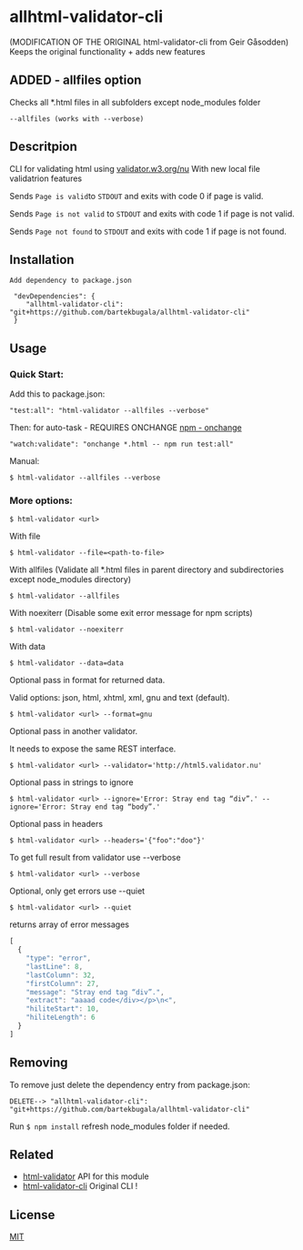 # allhtml-validator-cli
(MODIFICATION OF THE ORIGINAL html-validator-cli from Geir Gåsodden)
Keeps the original functionality + adds new features

## ADDED - allfiles option
Checks all *.html files in all subfolders except node_modules folder

```
--allfiles (works with --verbose)
```
## Descritpion
CLI for validating html using [validator.w3.org/nu](http://validator.w3.org/nu/)
With new local file validatrion features

Sends ```Page is valid```to ```STDOUT``` and exits with code 0 if page is valid.

Sends ```Page is not valid``` to ```STDOUT``` and exits with code 1 if page is not valid.

Sends ```Page not found``` to ```STDOUT``` and exits with code 1 if page is not found.


## Installation

```
Add dependency to package.json

 "devDependencies": {
    "allhtml-validator-cli": "git+https://github.com/bartekbugala/allhtml-validator-cli"
 }

```

## Usage

### Quick Start:
Add this to package.json:
```
"test:all": "html-validator --allfiles --verbose"
```
Then: for auto-task - REQUIRES ONCHANGE [npm - onchange](https://www.npmjs.com/package/onchange)
```
"watch:validate": "onchange *.html -- npm run test:all"
```
Manual:
```
$ html-validator --allfiles --verbose
```
### More options:
```
$ html-validator <url>
```

With file

```
$ html-validator --file=<path-to-file>
```

With allfiles
 (Validate all *.html files in parent directory and subdirectories except node_modules directory)

```
$ html-validator --allfiles
````

With noexiterr
 (Disable some exit error message for npm scripts)

```
$ html-validator --noexiterr
```


With data

```
$ html-validator --data=data
```

Optional pass in format for returned data.

Valid options: json, html, xhtml, xml, gnu and text (default).

```
$ html-validator <url> --format=gnu
```

Optional pass in another validator.

It needs to expose the same REST interface.

```
$ html-validator <url> --validator='http://html5.validator.nu'
```

Optional pass in strings to ignore

```
$ html-validator <url> --ignore='Error: Stray end tag “div”.' --ignore='Error: Stray end tag “body”.'
```
Optional pass in headers

```
$ html-validator <url> --headers='{"foo":"doo"}'
```

To get full result from validator use --verbose

```
$ html-validator <url> --verbose
```

Optional, only get errors use --quiet

```
$ html-validator <url> --quiet
```

returns array of error messages

```JavaScript
[
  {
    "type": "error",
    "lastLine": 8,
    "lastColumn": 32,
    "firstColumn": 27,
    "message": "Stray end tag “div”.",
    "extract": "aaaad code</div></p>\n<",
    "hiliteStart": 10,
    "hiliteLength": 6
  }
]
```

## Removing

To remove just delete the dependency entry from package.json:
```
DELETE--> "allhtml-validator-cli": "git+https://github.com/bartekbugala/allhtml-validator-cli"
```
Run ``` $ npm install ``` refresh node_modules folder if needed.

## Related

- [html-validator](https://github.com/zrrrzzt/html-validator) API for this module
- [html-validator-cli](https://github.com/zrrrzzt/html-validator-cli) Original CLI !

## License

[MIT](LICENSE)
